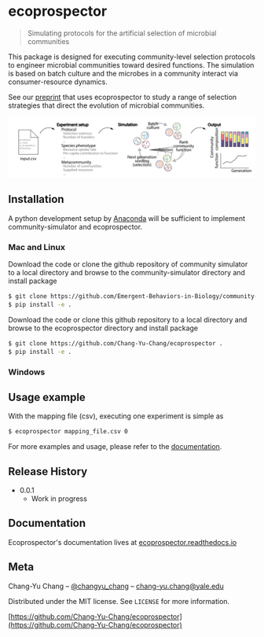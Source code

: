 # ecoprospector

> Simulating protocols for the artificial selection of microbial communities

This package is designed for executing community-level selection protocols to engineer microbial communities toward desired functions. The simulation is based on batch culture and the microbes in a community interact via consumer-resource dynamics.

See our [preprint](https://www.biorxiv.org/content/10.1101/2020.07.24.214775v2) that uses ecoprospector to study a range of selection strategies that direct the evolution of microbial communities.

![](outline.png)

## Installation

A python development setup by [Anaconda](https://docs.anaconda.com/anaconda/install/) will be sufficient to implement community-simulator and ecoprospector.

### Mac and Linux

Download the code or clone the github repository of community simulator to a local directory and browse to the community-simulator directory and install package

```sh
$ git clone https://github.com/Emergent-Behaviors-in-Biology/community-simulator .
$ pip install -e .
```

Download the code or clone this github repository to a local directory and browse to the ecoprospector directory and install package 

```sh
$ git clone https://github.com/Chang-Yu-Chang/ecoprospector .
$ pip install -e .
```

### Windows


## Usage example

With the mapping file (csv), executing one experiment is simple as 

```sh
$ ecoprospector mapping_file.csv 0
```

For more examples and usage, please refer to the [documentation](https://ecoprospector.readthedocs.io/en/latest/).


## Release History

* 0.0.1
    * Work in progress

## Documentation

Ecoprospector's documentation lives at [ecoprospector.readthedocs.io](https://ecoprospector.readthedocs.io/en/latest/)

## Meta

Chang-Yu Chang – [@changyu_chang](https://twitter.com/changyu_chang) – chang-yu.chang@yale.edu

Distributed under the MIT license. See ``LICENSE`` for more information.

[https://github.com/Chang-Yu-Chang/ecoprospector](https://github.com/Chang-Yu-Chang/ecoprospector)


